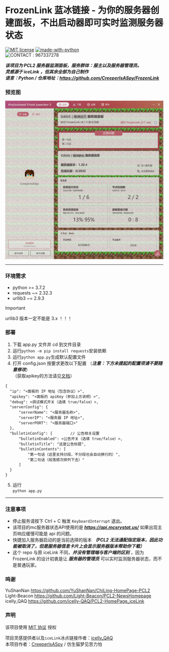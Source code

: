 # FrozenLink 蓝冰链接 - 为你的服务器创建面板，不出启动器即可实时监测服务器状态
[![MIT license](https://img.shields.io/badge/License-MIT-blue.svg)](https://lbesson.mit-license.org/)
[![made-with-python](https://img.shields.io/badge/Made%20with-Python-1f425f.svg)](https://www.python.org/)  
![CONTACT](https://img.shields.io/badge/Tencent_QQ-EB1923?style=for-the-badge&logo=TencentQQ&logoColor=white)
: 967337278

***该项目为 PCL2 服务器监测面板，服务群体：服主以及服务器管理员。***  
***灵感源于 iceLink ，但其余全部为自己制作***  
***语言：Python  /  仓库地址：https://github.com/CreeperIsASpy/FrozenLink***
### 预览图

![image](assets/preview.png)

------

### 环境需求
+ python >= 3.7.2
+ requests ~= 2.32.3
+ urllib3 ~= 2.9.3

> [!IMPORTANT]  
> urllib3 版本一定不能是 3.x ！！！ 


### 部署
1. 下载 app.py 文件并 cd 到文件目录
2. 运行`python -m pip install requests`安装依赖
3. 运行`python app.py`生成默认配置文件
4. 打开 config.json 按要求更改以下配置 （***注意：下方未提起的配置项请不要随意修改***）  
（获取apikey的方法请见[文档](https://docs.mcsmanager.com/zh_cn/apis/get_apikey.html)）
  ```
{
    "ip": "<面板的 IP 地址（包含协议）>",
    "apikey": "<面板的 apiKey（参加上方说明）>",
    "debug": <调试模式开关（选填 true/false）>,
    "serverConfig": {
        "serverName": "<服务器名称>",
        "serverIP": "<服务器 IP 地址>",
        "serverPORT": "<服务器端口>"
    },
    "bulletinConfig": {        // 公告相关设置
        "bulletinEnabled": <公告开关（选填 true/false）>,
        "bulletinTitle": "这是公告标题",
        "bulletinContents": [
            "第一句话（这里支持分段，不分段也会自动换行的）",
            "第二句话（段落顺次排列下去）"
        ]
    }
}
  ```  
5. 运行  
`python app.py`


----
### 注意事项  
- 停止服务请按下 Ctrl + C 触发 `KeyboardInterrupt` 退出。
- 该项目的mc服务器状态API使用的是 ***https://api.mcsrvstat.us/*** 如果出现主页响应缓慢可能是 api 的问题。
- 快捷加入服务器启动的是当前选择的版本 ***（PCL2 无法通配指定版本，因此功能被取消了，但是服务器信息卡片上会显示服务器版本帮助你下载）***  
- 这个 repo 与原 iceLink 不同，***并没有管理端与客户端的区别*** ，因为 FrozenLink 的设计初衷是让 ***服务器的管理员*** 可以实时监测服务器状态，而不是普通玩家。

### 鸣谢
YuShanNan
https://github.com/YuShanNan/ChiLing-HomePage-PCL2  
Light-Beacon
https://github.com/Light-Beacon/PCL2-NewsHomepage  
icelly_QAQ
https://github.com/icelly-QAQ/PCL2-HomePage_iceLink


### 声明


该项目使用 [MIT 协议](https://lbesson.mit-license.org) 授权


项目灵感提供者以及`iceLink`冰点链接作者：[icelly_QAQ](https://github.com/icelly-QAQ)   
本项目作者：[CreeperIsASpy](https://github.com/CreeperIsASpy) / 仿生猫梦见苦力怕
